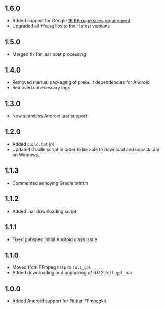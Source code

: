 ## 1.6.0

* Added support for Google [16 KB page sizes requirement](https://developer.android.com/guide/practices/page-sizes)
* Upgraded all `ffmpeg` libs to their latest versions

## 1.5.0

* Merged fix for .aar post processing

## 1.4.0

* Removed manual packaging of prebuilt dependencies for Android
* Removed unnecessary logs

## 1.3.0

* New seamless Android .aar support

## 1.2.0

* Added `build.bat` jni
* Updated Gradle script in order to be able to download and unpack .aar on Windows.

## 1.1.3

* Commented annoying Gradle println

## 1.1.2

* Added .aar downloading script

## 1.1.1

* Fixed pubspec initial Android class issue

## 1.1.0

* Moved from FFmpeg `http` to `full_gpl`
* Added downloading and unpacking of 6.0.2 `full-gpl` .aar

## 1.0.0

* Added Android support for Flutter FFmpegkit